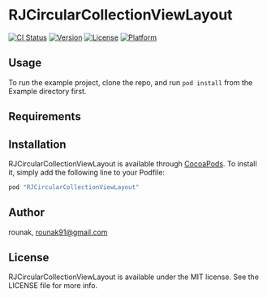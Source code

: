 # RJCircularCollectionViewLayout

[![CI Status](http://img.shields.io/travis/rounak/RJCircularCollectionViewLayout.svg?style=flat)](https://travis-ci.org/rounak/RJCircularCollectionViewLayout)
[![Version](https://img.shields.io/cocoapods/v/RJCircularCollectionViewLayout.svg?style=flat)](http://cocoapods.org/pods/RJCircularCollectionViewLayout)
[![License](https://img.shields.io/cocoapods/l/RJCircularCollectionViewLayout.svg?style=flat)](http://cocoapods.org/pods/RJCircularCollectionViewLayout)
[![Platform](https://img.shields.io/cocoapods/p/RJCircularCollectionViewLayout.svg?style=flat)](http://cocoapods.org/pods/RJCircularCollectionViewLayout)

## Usage

To run the example project, clone the repo, and run `pod install` from the Example directory first.

## Requirements

## Installation

RJCircularCollectionViewLayout is available through [CocoaPods](http://cocoapods.org). To install
it, simply add the following line to your Podfile:

```ruby
pod "RJCircularCollectionViewLayout"
```

## Author

rounak, rounak91@gmail.com

## License

RJCircularCollectionViewLayout is available under the MIT license. See the LICENSE file for more info.
